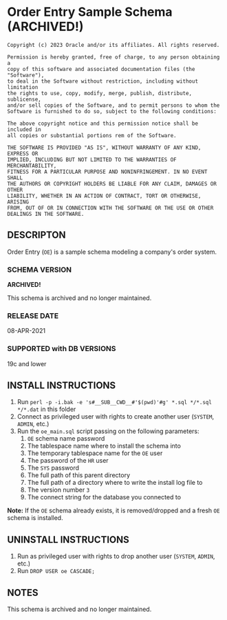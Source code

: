 # Order Entry Sample Schema  (ARCHIVED!)

```
Copyright (c) 2023 Oracle and/or its affiliates. All rights reserved.

Permission is hereby granted, free of charge, to any person obtaining a
copy of this software and associated documentation files (the "Software"),
to deal in the Software without restriction, including without limitation
the rights to use, copy, modify, merge, publish, distribute, sublicense,
and/or sell copies of the Software, and to permit persons to whom the
Software is furnished to do so, subject to the following conditions:

The above copyright notice and this permission notice shall be included in
all copies or substantial portions rem of the Software.

THE SOFTWARE IS PROVIDED "AS IS", WITHOUT WARRANTY OF ANY KIND, EXPRESS OR
IMPLIED, INCLUDING BUT NOT LIMITED TO THE WARRANTIES OF MERCHANTABILITY,
FITNESS FOR A PARTICULAR PURPOSE AND NONINFRINGEMENT. IN NO EVENT SHALL
THE AUTHORS OR COPYRIGHT HOLDERS BE LIABLE FOR ANY CLAIM, DAMAGES OR OTHER
LIABILITY, WHETHER IN AN ACTION OF CONTRACT, TORT OR OTHERWISE, ARISING
FROM, OUT OF OR IN CONNECTION WITH THE SOFTWARE OR THE USE OR OTHER
DEALINGS IN THE SOFTWARE.
```

## DESCRIPTON

Order Entry (`OE`) is a sample schema modeling a company's order system.

### SCHEMA VERSION

**ARCHIVED!**

This schema is archived and no longer maintained.

### RELEASE DATE

08-APR-2021

### SUPPORTED with DB VERSIONS

19c and lower

## INSTALL INSTRUCTIONS
1. Run `perl -p -i.bak -e 's#__SUB__CWD__#'$(pwd)'#g' *.sql */*.sql */*.dat` in this folder
2. Connect as privileged user with rights to create another user (`SYSTEM`, `ADMIN`, etc.)
3. Run the `oe_main.sql` script passing on the following parameters:
    1. `OE` schema name password
    2. The tablespace name where to install the schema into
    3. The temporary tablespace name for the `OE` user
    4. The password of the `HR` user
    5. The `SYS` password
    6. The full path of this parent directory
    7. The full path of a directory where to write the install log file to
    8. The version number `3`
    9. The connect string for the database you connected to

**Note:** If the `OE` schema already exists, it is removed/dropped and 
        a fresh `OE` schema is installed.

## UNINSTALL INSTRUCTIONS

1. Run as privileged user with rights to drop another user (`SYSTEM`, `ADMIN`, etc.)
2. Run `DROP USER oe CASCADE;`

## NOTES
This schema is archived and no longer maintained.
